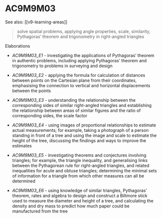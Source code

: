 
# AC9M9M03 

See also: [[v9-learning-areas]]

> solve spatial problems, applying angle properties, scale, similarity, Pythagoras’ theorem and trigonometry in right-angled triangles

Elaborations


- _AC9M9M03_E1_ - investigating the applications of Pythagoras’ theorem in authentic problems, including applying Pythagoras’ theorem and trigonometry to problems in surveying and design

- _AC9M9M03_E2_ - applying the formula for calculation of distances between points on the Cartesian plane from their coordinates, emphasising the connection to vertical and horizontal displacements between the points

- _AC9M9M03_E3_ - understanding the relationship between the corresponding sides of similar right-angled triangles and establishing the relationship between areas of similar figures and the ratio of corresponding sides, the scale factor

- _AC9M9M03_E4_ - using images of proportional relationships to estimate actual measurements; for example, taking a photograph of a person standing in front of a tree and using the image and scale to estimate the height of the tree, discussing the findings and ways to improve the estimates

- _AC9M9M03_E5_ - investigating theorems and conjectures involving triangles; for example, the triangle inequality, and generalising links between the Pythagorean rule for right-angled triangles, and related inequalities for acute and obtuse triangles; determining the minimal sets of information for a triangle from which other measures can all be determined

- _AC9M9M03_E6_ - using knowledge of similar triangles, Pythagoras’ theorem, rates and algebra to design and construct a Biltmore stick used to measure the diameter and height of a tree, and calculating the density and dry mass to predict how much paper could be manufactured from the tree
